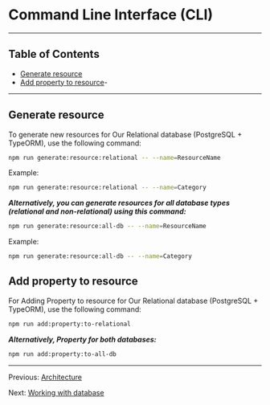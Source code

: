 # Command Line Interface (CLI)

---

## Table of Contents

- [Generate resource](#generate-resource)
- [Add property to resource](#add-property-to-resource)-

---

## Generate resource

To generate new resources for Our Relational database (PostgreSQL + TypeORM), use the following command:

```bash
npm run generate:resource:relational -- --name=ResourceName
```

Example:

```bash
npm run generate:resource:relational -- --name=Category
```

***Alternatively, you can generate resources for all database types (relational and non-relational) using this command:***

```bash
npm run generate:resource:all-db -- --name=ResourceName
```

Example:

```bash
npm run generate:resource:all-db -- --name=Category
```

## Add property to resource

For Adding Property to resource for Our Relational database (PostgreSQL + TypeORM), use the following command:

```bash
npm run add:property:to-relational
```

***Alternatively, Property for both databases:***

```bash
npm run add:property:to-all-db
```

---

Previous: [Architecture](architecture.md)

Next: [Working with database](database.md)
